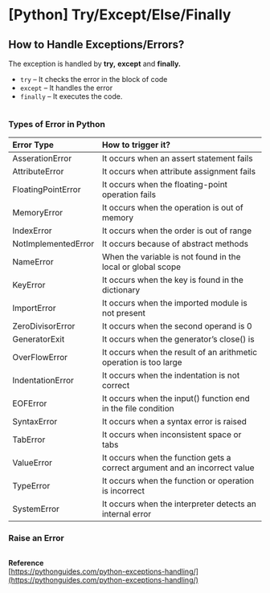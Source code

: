 # \[Python\] Try/Except/Else/Finally

## How to Handle Exceptions/Errors? 

The exception is handled by **try,** **except** and **finally.**

* `try` – It checks the error in the block of code
* `except` – It handles the error
* `finally` – It executes the code.

```text

```

### Types of Error in Python

| Error Type | How to trigger it? |
| :--- | :--- |
| AsserationError | It occurs when an assert statement fails |
| AttributeError | It occurs when attribute assignment fails |
| FloatingPointError | It occurs when the floating-point operation fails |
| MemoryError | It occurs when the operation is out of memory |
| IndexError | It occurs when the order is out of range |
| NotImplementedError | It occurs because of abstract methods |
| NameError | When the variable is not found in the local or global scope |
| KeyError | It occurs when the key is found in the dictionary |
| ImportError | It occurs when the imported module is not present |
| ZeroDivisorError | It occurs when the second operand is 0 |
| GeneratorExit | It occurs when the generator’s close\(\) is |
| OverFlowError | It occurs when the result of an arithmetic operation is too large |
| IndentationError | It occurs when the indentation is not correct |
| EOFError | It occurs when the input\(\) function end in the file condition |
| SyntaxError | It occurs when a syntax error is raised |
| TabError | It occurs when inconsistent space or tabs |
| ValueError | It occurs when the function gets a correct argument and an incorrect value |
| TypeError | It occurs when the function or operation is incorrect |
| SystemError | It occurs when the interpreter detects an internal error |

### Raise an Error

```text

```

**Reference**  
[https://pythonguides.com/python-exceptions-handling/](https://pythonguides.com/python-exceptions-handling/)

